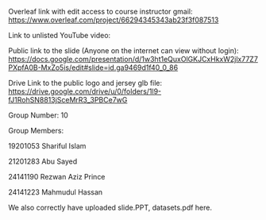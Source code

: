 Overleaf link with edit access to course instructor gmail:
https://www.overleaf.com/project/66294345343ab23f3f087513


Link to unlisted YouTube video:



Public link to the slide (Anyone on the internet can view without login):
https://docs.google.com/presentation/d/1w3ht1eQuxOlGKJCxHkxW2jlx77Z7PXpfA0B-MxZo5is/edit#slide=id.ga9469d1f40_0_86

Drive Link to the public logo and jersey glb file: 
https://drive.google.com/drive/u/0/folders/1l9-fJ1RohSN8813jSceMrR3_3PBCe7wG

Group Number:
10

Group Members:

19201053 Shariful Islam 

21201283 Abu Sayed 

24141190 Rezwan Aziz Prince 

24141223 Mahmudul Hassan 



We also correctly have uploaded slide.PPT, datasets.pdf here.

